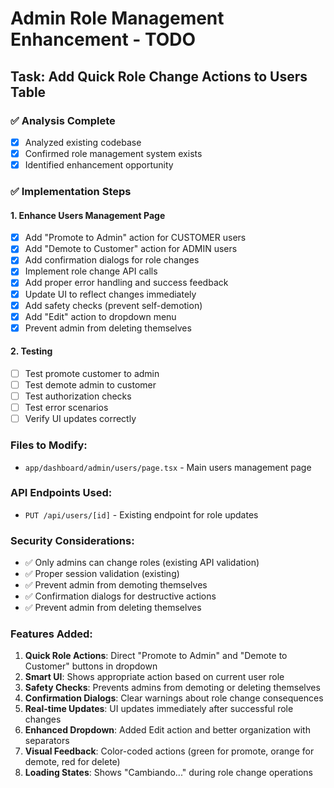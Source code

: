 # Admin Role Management Enhancement - TODO

## Task: Add Quick Role Change Actions to Users Table

### ✅ Analysis Complete
- [x] Analyzed existing codebase
- [x] Confirmed role management system exists
- [x] Identified enhancement opportunity

### ✅ Implementation Steps

#### 1. Enhance Users Management Page
- [x] Add "Promote to Admin" action for CUSTOMER users
- [x] Add "Demote to Customer" action for ADMIN users  
- [x] Add confirmation dialogs for role changes
- [x] Implement role change API calls
- [x] Add proper error handling and success feedback
- [x] Update UI to reflect changes immediately
- [x] Add safety checks (prevent self-demotion)
- [x] Add "Edit" action to dropdown menu
- [x] Prevent admin from deleting themselves

#### 2. Testing
- [ ] Test promote customer to admin
- [ ] Test demote admin to customer
- [ ] Test authorization checks
- [ ] Test error scenarios
- [ ] Verify UI updates correctly

### Files to Modify:
- `app/dashboard/admin/users/page.tsx` - Main users management page

### API Endpoints Used:
- `PUT /api/users/[id]` - Existing endpoint for role updates

### Security Considerations:
- ✅ Only admins can change roles (existing API validation)
- ✅ Proper session validation (existing)
- ✅ Prevent admin from demoting themselves
- ✅ Confirmation dialogs for destructive actions
- ✅ Prevent admin from deleting themselves

### Features Added:
1. **Quick Role Actions**: Direct "Promote to Admin" and "Demote to Customer" buttons in dropdown
2. **Smart UI**: Shows appropriate action based on current user role
3. **Safety Checks**: Prevents admins from demoting or deleting themselves
4. **Confirmation Dialogs**: Clear warnings about role change consequences
5. **Real-time Updates**: UI updates immediately after successful role changes
6. **Enhanced Dropdown**: Added Edit action and better organization with separators
7. **Visual Feedback**: Color-coded actions (green for promote, orange for demote, red for delete)
8. **Loading States**: Shows "Cambiando..." during role change operations
